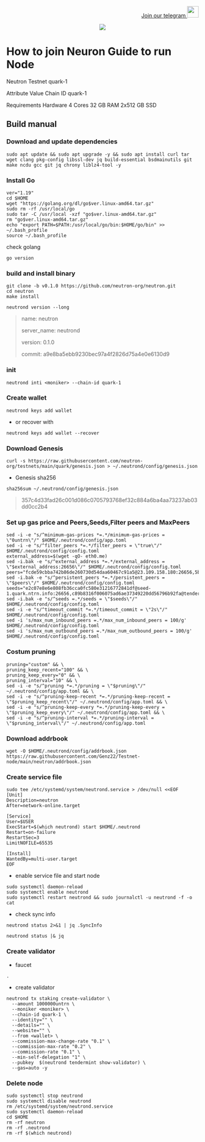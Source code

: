 <p style="font-size:14px" align="right">
<a href="https://t.me/genznodes" target="_blank">Join our telegram <img src="https://user-images.githubusercontent.com/50621007/183283867-56b4d69f-bc6e-4939-b00a-72aa019d1aea.png" width="30"/></a>


<p align="center">
    <img src="https://user-images.githubusercontent.com/94878333/202221381-f685d4eb-0888-4544-a466-823f1898eb50.jpg">
</p>

# How to join Neuron Guide to run Node 

Neutron Testnet quark-1

Attribute	Value
Chain ID	quark-1

Requirements
Hardware
4 Cores
32 GB RAM
2x512 GB SSD

## Build manual

### Download and update dependencies

```
sudo apt update && sudo apt upgrade -y && sudo apt install curl tar wget clang pkg-config libssl-dev jq build-essential bsdmainutils git make ncdu gcc git jq chrony liblz4-tool -y
```

### Install Go

```
ver="1.19"
cd $HOME
wget "https://golang.org/dl/go$ver.linux-amd64.tar.gz"
sudo rm -rf /usr/local/go
sudo tar -C /usr/local -xzf "go$ver.linux-amd64.tar.gz"
rm "go$ver.linux-amd64.tar.gz"
echo "export PATH=$PATH:/usr/local/go/bin:$HOME/go/bin" >> ~/.bash_profile
source ~/.bash_profile
```

check golang

```
go version
```

### build and install binary

```
git clone -b v0.1.0 https://github.com/neutron-org/neutron.git
cd neutron
make install
```

`neutrond version --long`

>name: neutron
>
>server_name: neutrond
>
>version: 0.1.0
>
>commit: a9e8ba5ebb9230bec97a4f2826d75a4e0e6130d9

### init

```
neutrond inti <moniker> --chain-id quark-1
```

### Create wallet

```
neutrond keys add wallet
```

- or recover with

```
neutrond keys add wallet --recover
```

### Download Genesis

```
curl -s https://raw.githubusercontent.com/neutron-org/testnets/main/quark/genesis.json > ~/.neutrond/config/genesis.json
```

- Genesis sha256

```
sha256sum ~/.neutrond/config/genesis.json
```

>357c4d33fad26c001d086c0705793768ef32c884a6ba4aa73237ab03dd0cc2b4

### Set up gas price and Peers,Seeds,Filter peers and MaxPeers

```
sed -i -e "s/^minimum-gas-prices *=.*/minimum-gas-prices = \"0untrn\"/" $HOME/.neutrond/config/app.toml
sed -i -e "s/^filter_peers *=.*/filter_peers = \"true\"/" $HOME/.neutrond/config/config.toml
external_address=$(wget -qO- eth0.me) 
sed -i.bak -e "s/^external_address *=.*/external_address = \"$external_address:26656\"/" $HOME/.neutrond/config/config.toml
peers="fcde59cbba742b86de260730d54daa60467c91a5@23.109.158.180:26656,5bdc67a5d5219aeda3c743e04fdcd72dcb150ba3@65.109.31.114:2480,3e9656706c94ae8b11596e53656c80cf092abe5d@65.21.250.197:46656,9cb73281f6774e42176905e548c134fc45bbe579@162.55.134.54:26656,27b07238cf2ea76acabd5d84d396d447d72aa01b@65.109.54.15:51656,f10c2cb08f82225a7ef2367709e8ac427d61d1b5@57.128.144.247:26656,20b4f9207cdc9d0310399f848f057621f7251846@222.106.187.13:40006,5019864f233cee00f3a6974d9ccaac65caa83807@162.19.31.150:55256,2144ce0e9e08b2a30c132fbde52101b753df788d@194.163.168.99:26656,b37326e3acd60d4e0ea2e3223d00633605fb4f79@nebula.p2p.org:26656"
sed -i.bak -e "s/^persistent_peers *=.*/persistent_peers = \"$peers\"/" $HOME/.neutrond/config/config.toml
seeds="e2c07e8e6e808fb36cca0fc580e31216772841df@seed-1.quark.ntrn.info:26656,c89b8316f006075ad6ae37349220dd56796b92fa@tenderseed.ccvalidators.com:29001"
sed -i.bak -e "s/^seeds =.*/seeds = \"$seeds\"/" $HOME/.neutrond/config/config.toml
sed -i -e "s/^timeout_commit *=.*/timeout_commit = \"2s\"/" $HOME/.neutrond/config/config.toml
sed -i 's/max_num_inbound_peers =.*/max_num_inbound_peers = 100/g' $HOME/.neutrond/config/config.toml
sed -i 's/max_num_outbound_peers =.*/max_num_outbound_peers = 100/g' $HOME/.neutrond/config/config.toml
```

### Costum pruning 

```
pruning="custom" && \
pruning_keep_recent="100" && \
pruning_keep_every="0" && \
pruning_interval="10" && \
sed -i -e "s/^pruning *=.*/pruning = \"$pruning\"/" ~/.neutrond/config/app.toml && \
sed -i -e "s/^pruning-keep-recent *=.*/pruning-keep-recent = \"$pruning_keep_recent\"/" ~/.neutrond/config/app.toml && \
sed -i -e "s/^pruning-keep-every *=.*/pruning-keep-every = \"$pruning_keep_every\"/" ~/.neutrond/config/app.toml && \
sed -i -e "s/^pruning-interval *=.*/pruning-interval = \"$pruning_interval\"/" ~/.neutrond/config/app.toml
```

### Download addrbook

```
wget -O $HOME/.neutrond/config/addrbook.json https://raw.githubusercontent.com/Genz22/Testnet-node/main/neutron/addrbook.json
```

### Create service file 

```
sudo tee /etc/systemd/system/neutrond.service > /dev/null <<EOF
[Unit]
Description=neutron
After=network-online.target

[Service]
User=$USER
ExecStart=$(which neutrond) start $HOME/.neutrond
Restart=on-failure
RestartSec=3
LimitNOFILE=65535

[Install]
WantedBy=multi-user.target
EOF
```

- enable service file and start node

```
sudo systemctl daemon-reload
sudo systemctl enable neutrond
sudo systemctl restart neutrond && sudo journalctl -u neutrond -f -o cat
```

- check sync info

```
neutrond status 2>&1 | jq .SyncInfo
```

```
neutrond status |& jq
```

### Create validator 

- faucet 

```
.
```

- create validator

```
neutrond tx staking create-validator \
  --amount 1000000untrn \
  --moniker <moniker> \
  --chain-id quark-1 \
  --identity="" \
  --details="" \
  --website="" \
  --from <wallet> \
  --commission-max-change-rate "0.1" \
  --commission-max-rate "0.2" \
  --commission-rate "0.1" \
  --min-self-delegation "1" \
  --pubkey  $(neutrond tendermint show-validator) \
  --gas=auto -y
```

### Delete node 

```
sudo systemctl stop neutrond
sudo systemctl disable neutrond
rm /etc/systemd/system/neutrond.service
sudo systemctl daemon-reload
cd $HOME
rm -rf neutron
rm -rf .neutrond
rm -rf $(which neutrond)
```


